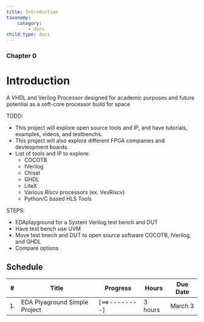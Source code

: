 ```yaml
---
title: Introduction
taxonomy:
    category:
        - docs
child_type: docs
---
```


### Chapter 0

# Introduction

A VHDL and Verilog Processor designed for academic purposes and future potential as a soft-core processor build for space

TODO:
* This project will explore open source tools and IP, and have tutorials, examples, videos, and testbenchs.
* This project will also explore different FPGA companies and devleopment boards.
* List of tools and IP to explore:
    * COCOTB
    * IVerilog
    * Chisel
    * GHDL
    * LiteX
    * Various Riscv processors (ex. VexRiscv)
    * Python/C based HLS Tools
    

STEPS:
* EDAplayground for a System Verilog test bench and DUT
* Have test bench use UVM
* Move test bnech and DUT to open source software COCOTB, IVerilog, and GHDL
* Compare options

## Schedule
|#|Title|Progress|Hours|Due Date|
|---|---|-------|---|---|
|1.| EDA Plyaground Simple Project| [==>--------]| 3 hours| March 3|
